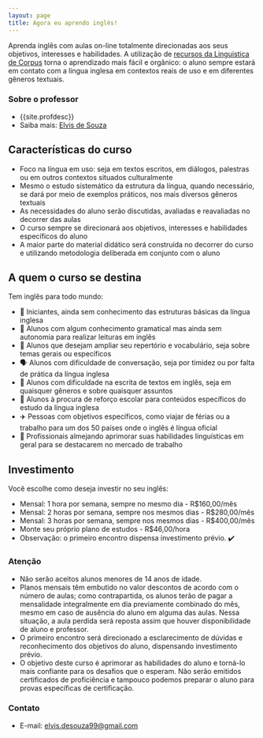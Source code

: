 ```yaml
---
layout: page
title: Agora eu aprendo inglês!
---
```


Aprenda inglês com aulas on-line totalmente direcionadas aos seus objetivos, interesses e habilidades. A utilização de [recursos da Linguística de Corpus](/corpus/2020/12/18/teaching-with-corpus.html) torna o aprendizado mais fácil e orgânico: o aluno sempre estará em contato com a língua inglesa em contextos reais de uso e em diferentes gêneros textuais.

### Sobre o professor

- {{site.profdesc}}
- Saiba mais: [Elvis de Souza](/sobre)

## Características do curso

- Foco na língua em uso: seja em textos escritos, em diálogos, palestras ou em outros contextos situados culturalmente
- Mesmo o estudo sistemático da estrutura da língua, quando necessário, se dará por meio de exemplos práticos, nos mais diversos gêneros textuais
- As necessidades do aluno serão discutidas, avaliadas e reavaliadas no decorrer das aulas
- O curso sempre se direcionará aos objetivos, interesses e habilidades específicos do aluno
- A maior parte do material didático será construída no decorrer do curso e utilizando metodologia deliberada em conjunto com o aluno

## A quem o curso se destina

Tem inglês para todo mundo:

- 👶 Iniciantes, ainda sem conhecimento das estruturas básicas da língua inglesa
- 📖 Alunos com algum conhecimento gramatical mas ainda sem autonomia para realizar leituras em inglês
- 💬 Alunos que desejam ampliar seu repertório e vocabulário, seja sobre temas gerais ou específicos
- 🗣️ Alunos com dificuldade de conversação, seja por timidez ou por falta de prática da língua inglesa
- 📝 Alunos com dificuldade na escrita de textos em inglês, seja em quaisquer gêneros e sobre quaisquer assuntos
- 💯 Alunos à procura de reforço escolar para conteúdos específicos do estudo da língua inglesa
- ✈️ Pessoas com objetivos específicos, como viajar de férias ou a trabalho para um dos 50 países onde o inglês é língua oficial
- 💼 Profissionais almejando aprimorar suas habilidades linguísticas em geral para se destacarem no mercado de trabalho

## Investimento

Você escolhe como deseja investir no seu inglês:

- Mensal: 1 hora por semana, sempre no mesmo dia - R$160,00/mês
- Mensal: 2 horas por semana, sempre nos mesmos dias - R$280,00/mês
- Mensal: 3 horas por semana, sempre nos mesmos dias - R$400,00/mês
- Monte seu próprio plano de estudos - R$46,00/hora
- Observação: o primeiro encontro dispensa investimento prévio. ✔️

### Atenção

- Não serão aceitos alunos menores de 14 anos de idade.
- Planos mensais têm embutido no valor descontos de acordo com o número de aulas; como contrapartida, os alunos terão de pagar a mensalidade integralmente em dia previamente combinado do mês, mesmo em caso de ausência do aluno em alguma das aulas. Nessa situação, a aula perdida será reposta assim que houver disponibilidade de aluno e professor.
- O primeiro encontro será direcionado a esclarecimento de dúvidas e reconhecimento dos objetivos do aluno, dispensando investimento prévio.
- O objetivo deste curso é aprimorar as habilidades do aluno e torná-lo mais confiante para os desafios que o esperam. Não serão emitidos certificados de proficiência e tampouco podemos preparar o aluno para provas específicas de certificação.

### Contato

- E-mail: [elvis.desouza99@gmail.com](mailto:elvis.desouza99@gmail.com)
